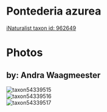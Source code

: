 
Pontederia azurea
=================
  
[iNaturalist taxon id: 962649](https://www.inaturalist.org/taxa/962649)
# Photos

## by: Andra Waagmeester
  
![taxon54339515](https://inaturalist-open-data.s3.amazonaws.com/photos/58683357/medium.jpeg)  
![taxon54339516](https://inaturalist-open-data.s3.amazonaws.com/photos/58683465/medium.jpeg)  
![taxon54339517](https://inaturalist-open-data.s3.amazonaws.com/photos/58683471/medium.jpeg)